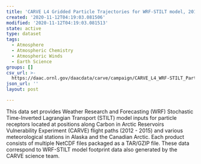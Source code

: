```yaml
---
title: 'CARVE L4 Gridded Particle Trajectories for WRF-STILT model, 2012-2016'
created: '2020-11-12T04:19:03.081506'
modified: '2020-11-12T04:19:03.081513'
state: active
type: dataset
tags:
  - Atmosphere
  - Atmospheric Chemistry
  - Atmospheric Winds
  - Earth Science
groups: []
csv_url: >-
  https://daac.ornl.gov/daacdata/carve/campaign/CARVE_L4_WRF-STILT_Particle/comp/carve_wrf-stilt_inventory.csv
json_url: ''
layout: post

---
```

This data set provides Weather Research and Forecasting (WRF) Stochastic Time-Inverted Lagrangian Transport (STILT) model inputs for particle receptors located at positions along Carbon in Arctic Reservoirs Vulnerability Experiment (CARVE) flight paths (2012 - 2015) and various meteorological stations in Alaska and the Canadian Arctic. Each product consists of multiple NetCDF files packaged as a TAR/GZIP file. These data correspond to WRF-STILT model footprint data also generated by the CARVE science team.
